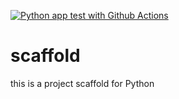 [![Python app test with Github Actions](https://github.com/sandor1111/scaffold/actions/workflows/main.yml/badge.svg)](https://github.com/sandor1111/scaffold/actions/workflows/main.yml)

# scaffold
this is a project scaffold for Python
